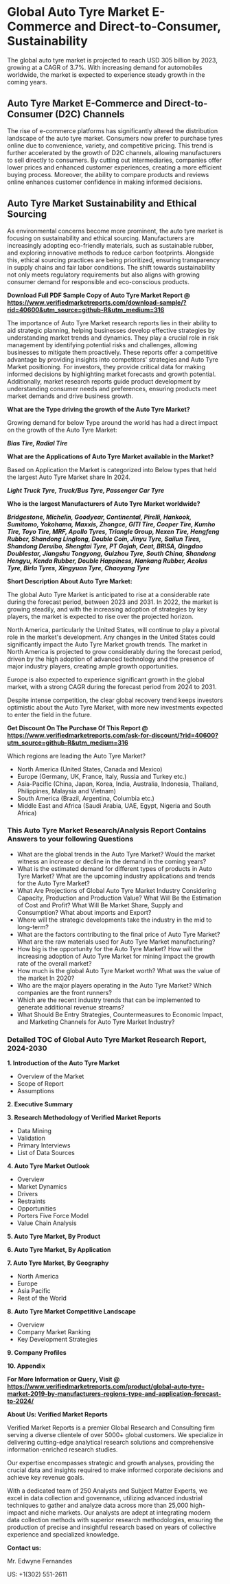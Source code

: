 <h1>Global Auto Tyre Market E-Commerce and Direct-to-Consumer, Sustainability</h1><p class=""><p>The global auto tyre market is projected to reach USD 305 billion by 2023, growing at a CAGR of 3.7%. With increasing demand for automobiles worldwide, the market is expected to experience steady growth in the coming years.</p><h2>Auto Tyre Market E-Commerce and Direct-to-Consumer (D2C) Channels</h2><p>The rise of e-commerce platforms has significantly altered the distribution landscape of the auto tyre market. Consumers now prefer to purchase tyres online due to convenience, variety, and competitive pricing. This trend is further accelerated by the growth of D2C channels, allowing manufacturers to sell directly to consumers. By cutting out intermediaries, companies offer lower prices and enhanced customer experiences, creating a more efficient buying process. Moreover, the ability to compare products and reviews online enhances customer confidence in making informed decisions.</p><h2>Auto Tyre Market Sustainability and Ethical Sourcing</h2><p>As environmental concerns become more prominent, the auto tyre market is focusing on sustainability and ethical sourcing. Manufacturers are increasingly adopting eco-friendly materials, such as sustainable rubber, and exploring innovative methods to reduce carbon footprints. Alongside this, ethical sourcing practices are being prioritized, ensuring transparency in supply chains and fair labor conditions. The shift towards sustainability not only meets regulatory requirements but also aligns with growing consumer demand for responsible and eco-conscious products.</p></p><p class=""><strong>Download Full PDF Sample Copy of Auto Tyre Market Report @ <a href="https://www.verifiedmarketreports.com/download-sample/?rid=40600&utm_source=github-R&utm_medium=316" target="_blank">https://www.verifiedmarketreports.com/download-sample/?rid=40600&utm_source=github-R&utm_medium=316</a></strong></p><p>The importance of&nbsp;Auto Tyre Market research reports lies in their ability to aid strategic planning, helping businesses develop effective strategies by understanding market trends and dynamics. They play a crucial role in risk management by identifying potential risks and challenges, allowing businesses to mitigate them proactively. These reports offer a competitive advantage by providing insights into competitors' strategies and Auto Tyre Market positioning. For investors, they provide critical data for making informed decisions by highlighting market forecasts and growth potential. Additionally, market research reports guide product development by understanding consumer needs and preferences, ensuring products meet market demands and drive business growth.</p><p><strong>What are the&nbsp;Type driving the growth of the Auto Tyre Market?</strong></p><p id="" class="">Growing demand for below Type around the world has had a direct impact on the growth of the Auto Tyre Market:</p><p class=""><em><strong>Bias Tire, Radial Tire</strong></em></p><p class=""><strong>What are the&nbsp;Applications&nbsp;of Auto Tyre Market available in the Market?</strong></p><p id="" class="">Based on Application the Market is categorized into Below types that held the largest Auto Tyre Market share In 2024.</p><p class=""><em><strong>Light Truck Tyre, Truck/Bus Tyre, Passenger Car Tyre</strong></em></p><p class=""><strong>Who is the largest Manufacturers of Auto Tyre Market worldwide?</strong></p><p><em><strong>Bridgestone, Michelin, Goodyear, Continental, Pirelli, Hankook, Sumitomo, Yokohama, Maxxis, Zhongce, GITI Tire, Cooper Tire, Kumho Tire, Toyo Tire, MRF, Apollo Tyres, Triangle Group, Nexen Tire, Hengfeng Rubber, Shandong Linglong, Double Coin, Jinyu Tyre, Sailun Tires, Shandong Deruibo, Shengtai Tyre, PT Gajah, Ceat, BRISA, Qingdao Doublestar, Jiangshu Tongyong, Guizhou Tyre, South China, Shandong Hengyu, Kenda Rubber, Double Happiness, Nankang Rubber, Aeolus Tyre, Birla Tyres, Xingyuan Tyre, Chaoyang Tyre</strong></em></p><p id="" class=""><strong>Short Description About Auto Tyre Market:</strong></p><p>The global Auto Tyre Market is anticipated to rise at a considerable rate during the forecast period, between 2023 and 2031. In 2022, the market is growing steadily, and with the increasing adoption of strategies by key players, the market is expected to rise over the projected horizon.</p><p>North America, particularly the United States, will continue to play a pivotal role in the market's development. Any changes in the United States could significantly impact the Auto Tyre Market growth trends. The market in North America is projected to grow considerably during the forecast period, driven by the high adoption of advanced technology and the presence of major industry players, creating ample growth opportunities.</p><p>Europe is also expected to experience significant growth in the global market, with a strong CAGR during the forecast period from 2024 to 2031.</p><p>Despite intense competition, the clear global recovery trend keeps investors optimistic about the Auto Tyre Market, with more new investments expected to enter the field in the future.</p><p id="" class=""><strong>Get Discount On The Purchase Of This Report @ <a href="https://www.verifiedmarketreports.com/ask-for-discount/?rid=40600?utm_source=github-R&utm_medium=316" target="_blank">https://www.verifiedmarketreports.com/ask-for-discount/?rid=40600?utm_source=github-R&utm_medium=316</a></strong></p><p class="">Which regions are leading the Auto Tyre Market?</p><ul><li>North America (United States, Canada and Mexico)</li><li>Europe (Germany, UK, France, Italy, Russia and Turkey etc.)</li><li>Asia-Pacific (China, Japan, Korea, India, Australia, Indonesia, Thailand, Philippines, Malaysia and Vietnam)</li><li>South America (Brazil, Argentina, Columbia etc.)</li><li>Middle East and Africa (Saudi Arabia, UAE, Egypt, Nigeria and South Africa)</li></ul><h3 id="" class="">This Auto Tyre Market Research/Analysis Report Contains Answers to your following Questions</h3><ul><li>What are the global trends in the Auto Tyre Market? Would the market witness an increase or decline in the demand in the coming years?</li><li>What is the estimated demand for different types of products in Auto Tyre Market? What are the upcoming industry applications and trends for the Auto Tyre Market?</li><li>What Are Projections of Global Auto Tyre Market Industry Considering Capacity, Production and Production Value? What Will Be the Estimation of Cost and Profit? What Will Be Market Share, Supply and Consumption? What about imports and Export?</li><li>Where will the strategic developments take the industry in the mid to long-term?</li><li>What are the factors contributing to the final price of Auto Tyre Market? What are the raw materials used for Auto Tyre Market manufacturing?</li><li>How big is the opportunity for the Auto Tyre Market? How will the increasing adoption of Auto Tyre Market for mining impact the growth rate of the overall market?</li><li>How much is the global Auto Tyre Market worth? What was the value of the market In 2020?</li><li>Who are the major players operating in the Auto Tyre Market? Which companies are the front runners?</li><li>Which are the recent industry trends that can be implemented to generate additional revenue streams?</li><li>What Should Be Entry Strategies, Countermeasures to Economic Impact, and Marketing Channels for Auto Tyre Market Industry?</li></ul><h3 id="" class="">Detailed TOC of Global Auto Tyre Market Research Report, 2024-2030</h3><p id="" class=""><strong>1. Introduction of the Auto Tyre Market</strong></p><ul><li>Overview of the Market</li><li>Scope of Report</li><li>Assumptions</li></ul><p id="" class=""><strong>2. Executive Summary</strong></p><p id="" class=""><strong>3. Research Methodology of Verified Market Reports</strong></p><ul><li>Data Mining</li><li>Validation</li><li>Primary Interviews</li><li>List of Data Sources</li></ul><p id="" class=""><strong>4. Auto Tyre Market Outlook</strong></p><ul><li>Overview</li><li>Market Dynamics</li><li>Drivers</li><li>Restraints</li><li>Opportunities</li><li>Porters Five Force Model</li><li>Value Chain Analysis</li></ul><p id="" class=""><strong>5. Auto Tyre Market, By Product</strong></p><p id="" class=""><strong>6. Auto Tyre Market, By Application</strong></p><p id="" class=""><strong>7. Auto Tyre Market, By Geography</strong></p><ul><li>North America</li><li>Europe</li><li>Asia Pacific</li><li>Rest of the World</li></ul><p id="" class=""><strong>8. Auto Tyre Market Competitive Landscape</strong></p><ul><li>Overview</li><li>Company Market Ranking</li><li>Key Development Strategies</li></ul><p id="" class=""><strong>9. Company Profiles</strong></p><p id="" class=""><strong>10. Appendix</strong></p><p id="" class=""><strong>For More Information or Query, Visit @ <a href="https://www.verifiedmarketreports.com/product/global-auto-tyre-market-2019-by-manufacturers-regions-type-and-application-forecast-to-2024/" target="_blank">https://www.verifiedmarketreports.com/product/global-auto-tyre-market-2019-by-manufacturers-regions-type-and-application-forecast-to-2024/</a></strong></p><p id="" class=""><strong>About Us: Verified Market Reports</strong></p><p id="" class="">Verified Market Reports is a premier Global Research and Consulting firm serving a diverse clientele of over 5000+ global customers. We specialize in delivering cutting-edge analytical research solutions and comprehensive information-enriched research studies.</p><p id="" class="">Our expertise encompasses strategic and growth analyses, providing the crucial data and insights required to make informed corporate decisions and achieve key revenue goals.</p><p id="" class="">With a dedicated team of 250 Analysts and Subject Matter Experts, we excel in data collection and governance, utilizing advanced industrial techniques to gather and analyze data across more than 25,000 high-impact and niche markets. Our analysts are adept at integrating modern data collection methods with superior research methodologies, ensuring the production of precise and insightful research based on years of collective experience and specialized knowledge.</p><p id="" class=""><strong>Contact us:</strong></p><p id="" class="">Mr. Edwyne Fernandes</p><p id="" class="">US: +1(302) 551-2611</p>